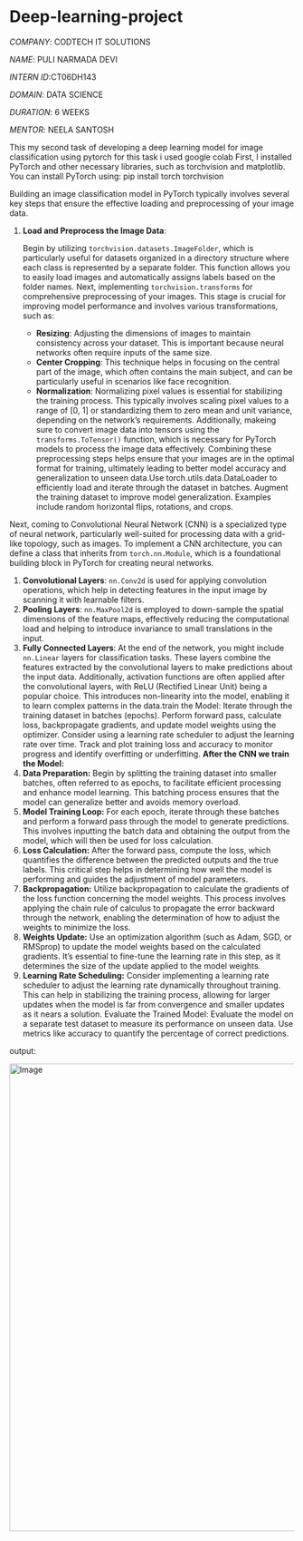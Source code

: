 # Deep-learning-project
*COMPANY*: CODTECH IT SOLUTIONS

*NAME*: PULI NARMADA DEVI

*INTERN ID*:CT06DH143

*DOMAIN*: DATA SCIENCE

*DURATION*: 6 WEEKS

*MENTOR*: NEELA SANTOSH

This my second task of developing a deep learning model for image classification using pytorch for this task i used google colab First, I installed PyTorch and other necessary libraries, such as torchvision and matplotlib. You can install PyTorch using: pip install torch torchvision

Building an image classification model in PyTorch typically involves several key steps that ensure the effective loading and preprocessing of your image data. 

1. **Load and Preprocess the Image Data**: 

   Begin by utilizing `torchvision.datasets.ImageFolder`, which is particularly useful for datasets organized in a directory structure where each class is represented by a separate folder. This function allows you to easily load images and automatically assigns labels based on the folder names. 
   Next, implementing `torchvision.transforms` for comprehensive preprocessing of your images. This stage is crucial for improving model performance and involves various transformations, such as:
   - **Resizing**: Adjusting the dimensions of images to maintain consistency across your dataset. This is important because neural networks often require inputs of the same size.
   - **Center Cropping**: This technique helps in focusing on the central part of the image, which often contains the main subject, and can be particularly useful in scenarios like face recognition.
   - **Normalization**: Normalizing pixel values is essential for stabilizing the training process. This typically involves scaling pixel values to a range of [0, 1] or standardizing them to zero mean and unit variance, depending on the network’s requirements.
   Additionally, makeing  sure to convert image data into tensors using the `transforms.ToTensor()` function, which is necessary for PyTorch models to process the image data effectively. Combining these preprocessing steps helps ensure that your images are in the optimal format for training, ultimately leading to better model accuracy and generalization to unseen data.Use torch.utils.data.DataLoader to efficiently load and iterate through the dataset in batches.
Augment the training dataset to improve model generalization. Examples include random horizontal flips, rotations, and crops.

Next, coming to  Convolutional Neural Network (CNN) is a specialized type of neural network, particularly well-suited for processing data with a grid-like topology, such as images. To implement a CNN architecture, you can define a class that inherits from `torch.nn.Module`, which is a foundational building block in PyTorch for creating neural networks.
1. **Convolutional Layers**: `nn.Conv2d` is used for applying convolution operations, which help in detecting features in the input image by scanning it with learnable filters.
2. **Pooling Layers**: `nn.MaxPool2d` is employed to down-sample the spatial dimensions of the feature maps, effectively reducing the computational load and helping to introduce invariance to small translations in the input.
3. **Fully Connected Layers**: At the end of the network, you might include `nn.Linear` layers for classification tasks. These layers combine the features extracted by the convolutional layers to make predictions about the input data.
Additionally, activation functions are often applied after the convolutional layers, with ReLU (Rectified Linear Unit) being a popular choice. This introduces non-linearity into the model, enabling it to learn complex patterns in the data.train the Model:
Iterate through the training dataset in batches (epochs).
Perform forward pass, calculate loss, backpropagate gradients, and update model weights using the optimizer.
Consider using a learning rate scheduler to adjust the learning rate over time.
Track and plot training loss and accuracy to monitor progress and identify overfitting or underfitting.
**After the CNN we train the Model:**
1. **Data Preparation:** Begin by splitting the training dataset into smaller batches, often referred to as epochs, to facilitate efficient processing and enhance model learning. This batching process ensures that the model can generalize better and avoids memory overload.
2. **Model Training Loop:** For each epoch, iterate through these batches and perform a forward pass through the model to generate predictions. This involves inputting the batch data and obtaining the output from the model, which will then be used for loss calculation.
3. **Loss Calculation:** After the forward pass, compute the loss, which quantifies the difference between the predicted outputs and the true labels. This critical step helps in determining how well the model is performing and guides the adjustment of model parameters.
4. **Backpropagation:** Utilize backpropagation to calculate the gradients of the loss function concerning the model weights. This process involves applying the chain rule of calculus to propagate the error backward through the network, enabling the determination of how to adjust the weights to minimize the loss.
5. **Weights Update:** Use an optimization algorithm (such as Adam, SGD, or RMSprop) to update the model weights based on the calculated gradients. It’s essential to fine-tune the learning rate in this step, as it determines the size of the update applied to the model weights. 
6. **Learning Rate Scheduling:** Consider implementing a learning rate scheduler to adjust the learning rate dynamically throughout training. This can help in stabilizing the training process, allowing for larger updates when the model is far from convergence and smaller updates as it nears a solution.
Evaluate the Trained Model:
Evaluate the model on a separate test dataset to measure its performance on unseen data.
Use metrics like accuracy to quantify the percentage of correct predictions.

output:

<img width="851" height="825" alt="Image" src="https://github.com/user-attachments/assets/c9e1ba25-e033-4d92-aefd-20cf9785ce12" />
